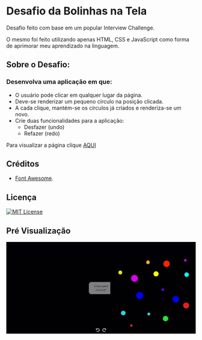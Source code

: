 # Desafio da Bolinhas na Tela

Desafio feito com base em um popular Interview Challenge.

O mesmo foi feito utilizando apenas HTML, CSS e JavaScript como forma de aprimorar meu aprendizado na linguagem.

## Sobre o Desafio:

### Desenvolva uma aplicação em que:
- O usuário pode clicar em qualquer lugar da página.
- Deve-se renderizar um pequeno círculo na posição clicada.
- A cada clique, mantém-se os círculos já criados e renderiza-se um novo.
- Crie duas funcionalidades para a aplicação:
	- Desfazer (undo)
	- Refazer (redo)

Para visualizar a página clique [AQUI](https://jhonatancassante.github.io/desafio-bolinhas/)

## Créditos

 - [Font Awesome](https://fontawesome.com).

## Licença

[![MIT License](https://img.shields.io/github/license/jhonatancassante/startse-desafio-01?style=plastic)](https://github.com/jhonatancassante/startse-desafio-01/blob/main/LICENSE.md)

## Pré Visualização

![Preview](/assets/img/preview.jpg)
